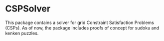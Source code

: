 # CSPSolver

This package contains a solver for grid Constraint Satisfaction Problems (CSPs).
As of now, the package includes proofs of concept for sudoku and kenken puzzles.
